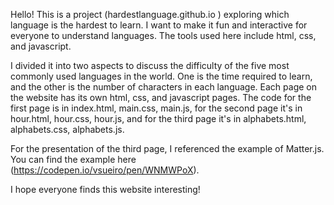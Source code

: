 Hello! This is a project (hardestlanguage.github.io
) exploring which language is the hardest to learn. I want to make it fun and interactive for everyone to understand languages. The tools used here include html, css, and javascript.

I divided it into two aspects to discuss the difficulty of the five most commonly used languages in the world. One is the time required to learn, and the other is the number of characters in each language. Each page on the website has its own html, css, and javascript pages. The code for the first page is in index.html, main.css, main.js, for the second page it's in hour.html, hour.css, hour.js, and for the third page it's in alphabets.html, alphabets.css, alphabets.js.

For the presentation of the third page, I referenced the example of Matter.js. You can find the example here (https://codepen.io/vsueiro/pen/WNMWPoX).

I hope everyone finds this website interesting!
